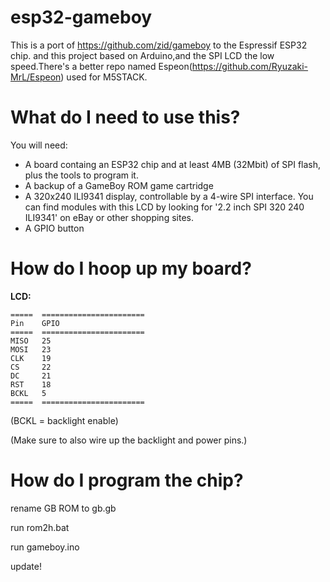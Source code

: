 # esp32-gameboy

This is a port of https://github.com/zid/gameboy to the Espressif ESP32 chip. and this project based on Arduino,and the SPI LCD the low speed.There's a better repo named Espeon(https://github.com/Ryuzaki-MrL/Espeon) used for M5STACK.

# What do I need to use this?

You will need:
* A board containg an ESP32 chip and at least 4MB (32Mbit) of SPI flash, plus the tools to program it.
* A backup of a GameBoy ROM game cartridge
* A 320x240 ILI9341 display, controllable by a 4-wire SPI interface. You can find modules with this LCD by
looking for '2.2 inch SPI 320 240 ILI9341' on eBay or other shopping sites.
* A GPIO button

# How do I hoop up my board?

**LCD:**

    =====  =======================
    Pin    GPIO
    =====  =======================
    MISO   25
    MOSI   23
    CLK    19
    CS     22
    DC     21
    RST    18
    BCKL   5
    =====  =======================

(BCKL = backlight enable)

(Make sure to also wire up the backlight and power pins.)

# How do I program the chip?

rename GB ROM to gb.gb

run rom2h.bat

run gameboy.ino

update!
